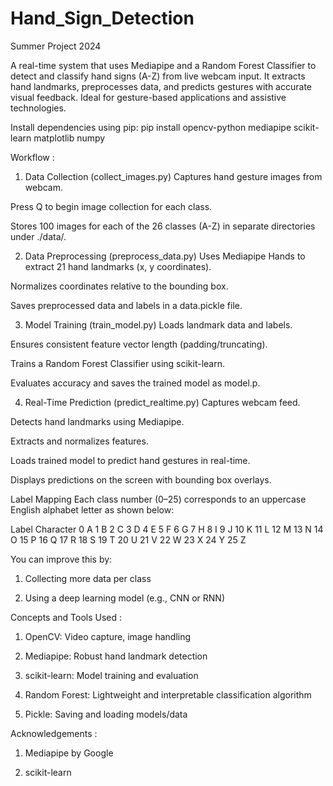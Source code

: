 # Hand_Sign_Detection

Summer Project 2024

A real-time system that uses Mediapipe and a Random Forest Classifier to detect and classify hand signs (A-Z) from live webcam input. It extracts hand landmarks, preprocesses data, and predicts gestures with accurate visual feedback. Ideal for gesture-based applications and assistive technologies.

Install dependencies using pip: 
pip install opencv-python mediapipe scikit-learn matplotlib numpy

Workflow :
1. Data Collection (collect_images.py)
Captures hand gesture images from webcam.

Press Q to begin image collection for each class.

Stores 100 images for each of the 26 classes (A-Z) in separate directories under ./data/.

2. Data Preprocessing (preprocess_data.py)
Uses Mediapipe Hands to extract 21 hand landmarks (x, y coordinates).

Normalizes coordinates relative to the bounding box.

Saves preprocessed data and labels in a data.pickle file.

3. Model Training (train_model.py)
Loads landmark data and labels.

Ensures consistent feature vector length (padding/truncating).

Trains a Random Forest Classifier using scikit-learn.

Evaluates accuracy and saves the trained model as model.p.

4. Real-Time Prediction (predict_realtime.py)
Captures webcam feed.

Detects hand landmarks using Mediapipe.

Extracts and normalizes features.

Loads trained model to predict hand gestures in real-time.

Displays predictions on the screen with bounding box overlays.

Label Mapping
Each class number (0–25) corresponds to an uppercase English alphabet letter as shown below:

Label	Character
0	A
1	B
2	C
3	D
4	E
5	F
6	G
7	H
8	I
9	J
10	K
11	L
12	M
13	N
14	O
15	P
16	Q
17	R
18	S
19	T
20	U
21	V
22	W
23	X
24	Y
25	Z

You can improve this by:

1. Collecting more data per class

2. Using a deep learning model (e.g., CNN or RNN)

Concepts and Tools Used :

1. OpenCV: Video capture, image handling

2. Mediapipe: Robust hand landmark detection

3. scikit-learn: Model training and evaluation

4. Random Forest: Lightweight and interpretable classification algorithm

5. Pickle: Saving and loading models/data

Acknowledgements : 

1. Mediapipe by Google
   
2. scikit-learn
